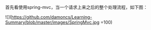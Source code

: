 首先看使用spring-mvc，当一个请求上来之后的整个处理流程，如下图：

![](https://github.com/damoncs/Learning-Summary/blob/master/images/SpringMvc.jpg =100)
